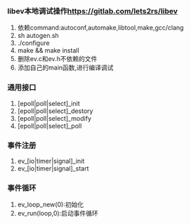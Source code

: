 ### libev本地调试操作<https://gitlab.com/lets2rs/libev>
1. 依赖command:autoconf,automake,libtool,make,gcc/clang
2. sh autogen.sh
3. ./configure
4. make && make install
5. 删除ev.c和ev.h不依赖的文件
6. 添加自己的main函数,进行编译调试

### 通用接口
1. [epoll|poll|select]_init
2. [epoll|poll|select]_destory
3. [epoll|poll|select]_modify
4. [epoll|poll|select]_poll

### 事件注册
1. ev_[io|timer|signal]_init
2. ev_[io|timer|signal]_start

### 事件循环
1. ev_loop_new(0):初始化
2. ev_run(loop,0):启动事件循环
